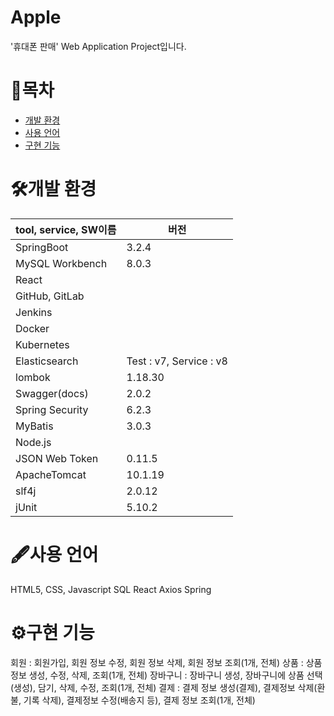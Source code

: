 # Apple
'휴대폰 판매' Web Application Project입니다.

# 📑목차
* [개발 환경](#-개발-환경)
* [사용 언어](#-사용-언어)
* [구현 기능](#-구현-기능)


# 🛠개발 환경
|tool, service, SW이름|버전|
|----|----|
|SpringBoot|3.2.4|
|MySQL Workbench|8.0.3|
|React||
|GitHub, GitLab||
|Jenkins||
|Docker||
|Kubernetes||
|Elasticsearch|Test : v7, Service : v8|
|lombok|1.18.30|
|Swagger(docs)|2.0.2|
|Spring Security|6.2.3|
|MyBatis|3.0.3|
|Node.js||
|JSON Web Token|0.11.5|
|ApacheTomcat|10.1.19|
|slf4j|2.0.12|
|jUnit|5.10.2|


# 🖋사용 언어
HTML5, CSS, Javascript
SQL 
React 
Axios
Spring


# ⚙구현 기능
회원 : 회원가입, 회원 정보 수정, 회원 정보 삭제, 회원 정보 조회(1개, 전체)
상품 : 상품 정보 생성, 수정, 삭제, 조회(1개, 전체)
장바구니 : 장바구니 생성, 장바구니에 상품 선택(생성), 담기, 삭제, 수정, 조회(1개, 전체)
결제 : 결제 정보 생성(결제), 결제정보 삭제(환불, 기록 삭제), 결제정보 수정(배송지 등), 결제 정보 조회(1개, 전체)
